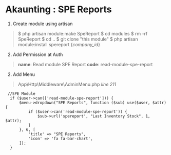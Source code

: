 # Akaunting : SPE Reports

 1. Create module using artisan

> $ php artisan module:make SpeReport
> $ cd modules
> $ rm -rf SpeReport
> $ cd ..
> $ git clone "this module"
> $ php artisan module:install spereport {*company_id*}

 2. Add Permission at Auth
> **name**: Read module SPE Report
> **code**: read-module-spe-report

2. Add Menu

>    App\Http\Middleware\AdminMenu.php
>    *line 211*

     //SPE Module
      if ($user->can(['read-module-spe-report'])) {
          $menu->dropdown("SPE Reports", function ($sub) use($user, $attr) {
              if ($user->can('read-module-spe-report')) {
                  $sub->url('spereport', "Last Inventory Stock", 1, $attr);
              }
          }, 6, [
              'title' => "SPE Reports",
              'icon' => 'fa fa-bar-chart',
          ]);
      }

   
